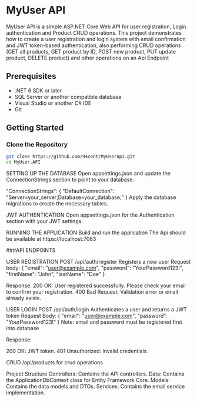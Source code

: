 # MyUser API

MyUser API is a simple ASP.NET Core Web API for user registration, Login authentication and Product CRUD operations. 
This project demonstrates how to create a user registration and login system with email confirmation and JWT token-based authentication, also performing CRUD operations (GET all products, GET product by ID, POST 
new product, PUT update product, DELETE product) and other operations on an Api Endpoint

## Prerequisites

- .NET 6 SDK or later
- SQL Server or another compatible database
- Visual Studio or another C# IDE
- Git

## Getting Started

### Clone the Repository

```bash
git clone https://github.com/94cent/MyUserApi.git
cd MyUser.API
```
SETTING UP THE DATABASE
Open appsettings.json and update the ConnectionStrings section to point to your database.

"ConnectionStrings": {
  "DefaultConnection": "Server=your_server;Database=your_database;"
}
Apply the database migrations to create the necessary tables.

JWT AUTHENTICATION
Open appsettings.json for the Authentication section with your JWT settings.

RUNNING THE APPLICATION
Build and run the application
The Api should be available at  https://localhost:7063

###API ENDPOINTS

USER REGISTRATION
POST /api/auth/register
Registers a new user
Request body:
{
  "email": "user@example.com",
  "password": "YourPassword123!",
  "firstName": "John",
  "lastName": "Doe"
}

Response:
200 OK: User registered successfully. Please check your email to confirm your registration.
400 Bad Request: Validation error or email already exists.

USER LOGIN
POST /api/auth/login
Authenticates a user and returns a JWT token
Request Body:
{
  "email": "user@example.com",
  "password": "YourPassword123!"
}
Note: email and password must be registered first into database

Response:

200 OK: JWT token.
401 Unauthorized: Invalid credentials.

CRUD
/api/products
for crud operations 

Project Structure
Controllers: Contains the API controllers.
Data: Contains the ApplicationDbContext class for Entity Framework Core.
Models: Contains the data models and DTOs.
Services: Contains the email service implementation.

